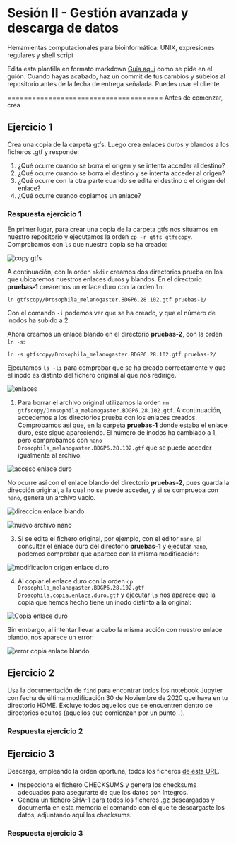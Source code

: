 # Sesión II - Gestión avanzada y descarga de datos
Herramientas computacionales para bioinformática: UNIX, expresiones regulares y shell script

Edita esta plantilla en formato markdown [Guía aquí](https://guides.github.com/features/mastering-markdown/) como se pide en el guión. 
Cuando hayas acabado, haz un commit de tus cambios y súbelos al repositorio antes de la fecha de entrega señalada. 
Puedes usar el cliente 

======================================
Antes de comenzar, crea


## Ejercicio 1
Crea una copia de la carpeta gtfs. Luego crea enlaces duros y blandos a los ficheros .gtf y responde:

1. ¿Qué ocurre cuando se borra el origen y se intenta acceder al destino?
2. ¿Qué ocurre cuando se borra el destino y se intenta acceder al origen?
3. ¿Qué ocurre con la otra parte cuando se edita el destino o el origen del enlace?
4. ¿Qué ocurre cuando copiamos un enlace?


### Respuesta ejercicio 1

En primer lugar, para crear una copia de la carpeta gtfs nos situamos en nuestro repositorio y ejecutamos la orden `cp -r gtfs gtfscopy`. Comprobamos con `ls` que nuestra copia se ha creado:

![copy gtfs](https://user-images.githubusercontent.com/92091175/138259066-6afac656-4a67-43a8-9d52-7d40750aeb08.png)

A continuación, con la orden `mkdir` creamos dos directorios prueba en los que ubicaremos nuestros enlaces duros y blandos. 
En el directorio **pruebas-1** crearemos un enlace duro con la orden `ln`:

`ln gtfscopy/Drosophila_melanogaster.BDGP6.28.102.gtf pruebas-1/`

Con el comando `-i` podemos ver que se ha creado, y que el número de inodos ha subido a 2.

Ahora creamos un enlace blando en el directorio **pruebas-2**, con la orden `ln -s`:

`ln -s gtfscopy/Drosophila_melanogaster.BDGP6.28.102.gtf pruebas-2/`

Ejecutamos `ls -li` para comprobar que se ha creado correctamente y que el inodo es distinto del fichero original al que nos redirige.

![enlaces](https://user-images.githubusercontent.com/92091175/138259422-39cf14bb-1b13-4d35-bb3f-8beb71b11b97.png)

1. Para borrar el archivo original utilizamos la orden `rm gtfscopy/Drosophila_melanogaster.BDGP6.28.102.gtf`. A continuación, accedemos a los directorios prueba con los enlaces creados.
Comprobamos así que, en la carpeta **pruebas-1** donde estaba el enlace duro, este sigue apareciendo. El número de inodos ha cambiado a 1, pero comprobamos con `nano Drosophila_melanogaster.BDGP6.28.102.gtf` que se puede acceder igualmente al archivo.


![acceso enlace duro](https://user-images.githubusercontent.com/92091175/138285851-fe69cb81-4993-49b7-99b3-d749e6d7402e.png)

No ocurre así con el enlace blando del directorio **pruebas-2**, pues guarda la dirección original, a la cual no se puede acceder, y si se comprueba con `nano`, genera un archivo vacío.

![direccion enlace blando](https://user-images.githubusercontent.com/92091175/138286968-41fc59e7-bd40-405d-a733-0d123683904d.png)

![nuevo archivo nano](https://user-images.githubusercontent.com/92091175/138286753-908b9d64-2bfe-4460-83a0-db87f0f79636.png)


3. Si se edita el fichero original, por ejemplo, con el editor `nano`, al consultar el enlace duro del directorio **pruebas-1** y ejecutar `nano`, podemos comprobar que aparece con la misma modificación:

![modificacion origen enlace duro](https://user-images.githubusercontent.com/92091175/138308707-8bce6b58-ebbb-44e0-874a-434e3ef7b3e0.png)


4. Al copiar el enlace duro con la orden `cp Drosophila_melanogaster.BDGP6.28.102.gtf Drosophila.copia.enlace.duro.gtf` y ejecutar `ls` nos aparece que la copia que hemos hecho tiene un inodo distinto a la original:

![Copia enlace duro](https://user-images.githubusercontent.com/92091175/138264052-b989af1f-3412-4e45-b533-c9675e463e87.png)

Sin embargo, al intentar llevar a cabo la misma acción con nuestro enlace blando, nos aparece un error:

![error copia enlace blando](https://user-images.githubusercontent.com/92091175/138264633-8cf163f2-5e49-4076-a73b-2b80e9252f17.png)



## Ejercicio 2
Usa la documentación de `find` para encontrar todos los notebook Jupyter con fecha de última modificación 30 de Noviembre de 2020 que haya en tu directorio HOME. Excluye todos aquellos que se encuentren dentro de directorios ocultos (aquellos que comienzan por un punto `.`). 

### Respuesta ejercicio 2


## Ejercicio 3
Descarga, empleando la orden oportuna, todos los ficheros [de esta URL](ftp://ftp.ensembl.org/pub/release-102/gtf/accipiter_nisus/). 
- Inspecciona el fichero CHECKSUMS y genera los checksums adecuados para asegurarte de que los datos son íntegros. 
- Genera un fichero SHA-1 para todos los ficheros .gz descargados y documenta en esta memoria el comando con el que te descargaste los datos, adjuntando aquí los checksums. 


### Respuesta ejercicio 3
